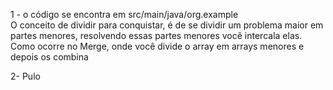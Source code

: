 1 - o código se encontra em src/main/java/org.example  
O conceito de dividir para conquistar, é  de se dividir um problema maior em partes menores, resolvendo essas partes menores você intercala elas. Como ocorre no Merge, onde você divide o array em arrays menores e depois os combina

2- Pulo